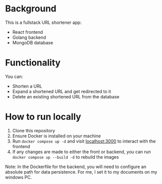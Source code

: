 # Background

This is a fullstack URL shortener app:

- React frontend
- Golang backend
- MongoDB database

# Functionality

You can:

- Shorten a URL
- Expand a shortened URL and get redirected to it
- Delete an existing shortened URL from the database

# How to run locally

1. Clone this repository
2. Ensure Docker is installed on your machine
3. Run `docker compose up -d` and visit [localhost:3000](localhost:3000) to interact with the frontend
4. If any changes are made to either the front or backend, you can run `docker compose up --build -d` to rebuild the images

Note: In the Dockerfile for the backend, you will need to configure an absolute path for data persistence. For me, I set it to my documents on my windows PC.
